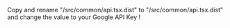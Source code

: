 Copy and rename "/src/common/api.tsx.dist" to "/src/common/api.tsx.dist" and change the value to your Google API Key !
